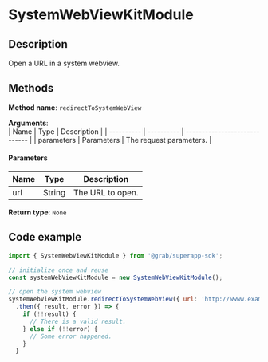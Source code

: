 # SystemWebViewKitModule

## Description

Open a URL in a system webview.

## Methods

**Method name**: `redirectToSystemWebView`

**Arguments**:  
| Name       | Type       | Description                   |
| ---------- | ---------- | ----------------------------- |
| parameters | Parameters | The request parameters.       |

#### Parameters
| Name | Type   | Description      |
| ---- | ------ | ---------------- |
| url  | String | The URL to open. |

**Return type**: `None`


## Code example

```javascript
import { SystemWebViewKitModule } from '@grab/superapp-sdk';

// initialize once and reuse
const systemWebViewKitModule = new SystemWebViewKitModule();

// open the system webview
systemWebViewKitModule.redirectToSystemWebView({ url: 'http://wwww.example.com' })
  .then({ result, error }) => {
    if (!!result) {
      // There is a valid result.
    } else if (!!error) {
      // Some error happened.
    }
  }
```
